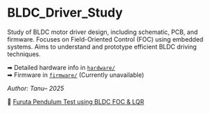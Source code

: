 # BLDC_Driver_Study
Study of BLDC motor driver design, including schematic, PCB, and firmware. Focuses on Field-Oriented Control (FOC) using embedded systems. Aims to understand and prototype efficient BLDC driving techniques.
 
➡ Detailed hardware info in [`hardware/`](hardware/)  
➡ Firmware in [`firmware/`](firmware/) (Currently unavailable)

*Author: Tanu– 2025*


🎥 [Furuta Pendulum Test using BLDC FOC & LQR](https://youtu.be/Lkdkzh0fA5w)
